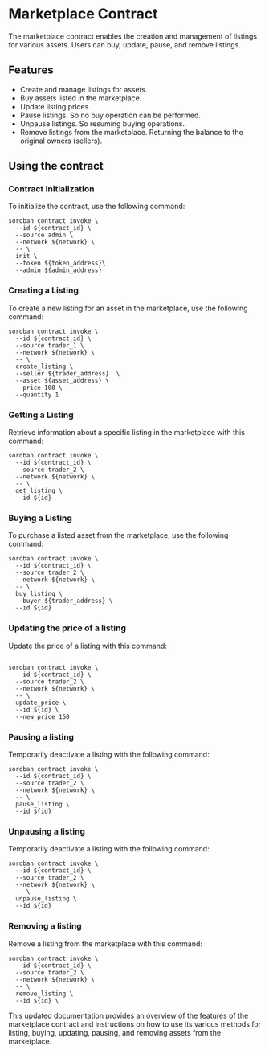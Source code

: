 # Marketplace Contract

The marketplace contract enables the creation and management of listings for various assets. Users can buy, update, pause, and remove listings.

## Features

- Create and manage listings for assets.
- Buy assets listed in the marketplace.
- Update listing prices.
- Pause listings. So no buy operation can be performed.
- Unpause listings. So resuming buying operations.
- Remove listings from the marketplace. Returning the balance to the original owners (sellers).

## Using the contract

### Contract Initialization

To initialize the contract, use the following command:

```shell
soroban contract invoke \
  --id ${contract_id} \
  --source admin \
  --network ${network} \
  -- \
  init \
  --token ${token_address}\
  --admin ${admin_address}
```
### Creating a Listing

To create a new listing for an asset in the marketplace, use the following command:

```shell
soroban contract invoke \
  --id ${contract_id} \
  --source trader_1 \
  --network ${network} \
  -- \
  create_listing \
  --seller ${trader_address}  \
  --asset ${asset_address} \
  --price 100 \
  --quantity 1
```

### Getting a Listing

Retrieve information about a specific listing in the marketplace with this command:

```shell
soroban contract invoke \
  --id ${contract_id} \
  --source trader_2 \
  --network ${network} \
  -- \
  get_listing \
  --id ${id}
```

### Buying a Listing

To purchase a listed asset from the marketplace, use the following command:

```shell
soroban contract invoke \
  --id ${contract_id} \
  --source trader_2 \
  --network ${network} \
  -- \
  buy_listing \
  --buyer ${trader_address} \
  --id ${id}
```

### Updating the price of a listing

Update the price of a listing with this command:

```shell

soroban contract invoke \
  --id ${contract_id} \
  --source trader_2 \
  --network ${network} \
  -- \
  update_price \
  --id ${id} \
  --new_price 150
```

### Pausing a listing

Temporarily deactivate a listing with the following command:

```shell
soroban contract invoke \
  --id ${contract_id} \
  --source trader_2 \
  --network ${network} \
  -- \
  pause_listing \
  --id ${id}
```

### Unpausing a listing

Temporarily deactivate a listing with the following command:

```shell
soroban contract invoke \
  --id ${contract_id} \
  --source trader_2 \
  --network ${network} \
  -- \
  unpause_listing \
  --id ${id}
```

### Removing a listing

Remove a listing from the marketplace with this command:

```shell
soroban contract invoke \
  --id ${contract_id} \
  --source trader_2 \
  --network ${network} \
  -- \
  remove_listing \
  --id ${id} \
```
This updated documentation provides an overview of the features of the marketplace contract and instructions on how to use its various methods for listing, buying, updating, pausing, and removing assets from the marketplace.

